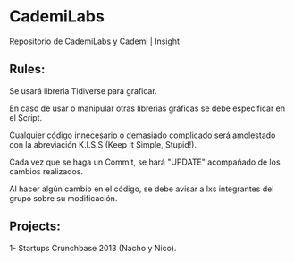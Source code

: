 # CademiLabs

Repositorio de CademiLabs y Cademi | Insight

## Rules:

Se usará libreria Tidiverse para graficar.

En caso de usar o manipular otras librerias gráficas se debe especificar en el Script.

Cualquier código innecesario o demasiado complicado será amolestado con la abreviación K.I.S.S (Keep It Simple, Stupid!).

Cada vez que se haga un Commit, se hará "UPDATE" acompañado de los cambios realizados.

Al hacer algún cambio en el código, se debe avisar a lxs integrantes del grupo sobre su modificación.

## Projects:

1- Startups Crunchbase 2013 (Nacho y Nico).
